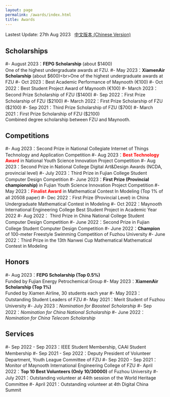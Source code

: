 ```yaml
---
layout: page
permalink: /awards/index.html
title: Awards
---
```


Lastest Update: 27th Aug 2023 &nbsp; [中文版本 (Chinese Version)](https://caihanlin.com/file/awards-zh/)

## Scholarships

#- August 2023：**FEPG Scholarship** (about $1400)<br>One of the highest undergraduate awards at FZU.
#- May 2023：**XiamenAir Scholarship** (about $600)<br>One of the highest undergraduate awards at FZU
#- Oct 2023：Best Academic Performance of Maynooth (€100)
#- Oct 2022：Best Student Project Award of Maynooth (€100)
#- March 2023：Second Prize Scholarship of FZU ($1400)
#- Sep 2022：First Prize Scholarship of FZU ($2100)
#- March 2022：First Prize Scholarship of FZU ($2100)
#- Sep 2021：Third Prize Scholarship of FZU ($700)
#- March 2021：First Prize Scholarship of FZU ($2100)<br>Combined degree scholarship between FZU and Maynooth.<br>

## Competitions

#- Aug 2023：Second Prize in National Collegiate Internet of Things Technology and Application Competition
#- Aug 2023：**<font color='red'>Best Technology Award</font>** in National Youth Science Innovation Project Competition
#- Aug 2023：Second Prize in National College Digital Art&Design Awards (NCDA, provincial level)
#- July 2023：Third Prize in Fujian College Student Computer Design Competition
#- June 2023：**First Prize (Provincial championship)** in Fujian Youth Science Innovation Project Competition
#- May 2023：**<font color='red'>Finalist Award</font>** in Mathematical Contest In Modeling (Top 1% of all 20508 paper)
#- Dec 2022：First Prize (Provincial Level) in China Undergraduate Mathematical Contest in Modeling
#- Oct 2022：Maynooth International Engineering College Best Student Project in Academic Year 2022
#- Aug 2022： Third Prize in China National College Student Computer Design Competition
#- June 2022：Second Prize in Fujian College Student Computer Design Competition
#- June 2022：**Champion** of 100-meter Freestyle Swimming Competition of Fuzhou University
#- June 2022：Third Prize in the 13th Nanwei Cup Mathematical Mathematical Contest in Modeling<br>

## Honors

#- Aug 2023：**FEPG Scholarship (Top 0.5%)**<br>Funded by Fujian Energy Petrochemical Group
#- May 2023：**XiamenAir Scholarship (Top 1%)**<br>Funded by Xiamen Airline, 30 students each year
#- May 2023：Outstanding Student Leaders of FZU
#- May 2021：Merit Student of Fuzhou University
#- July 2023：*Nomination for Baosteel Scholarship*
#- Sep 2022：*Nomination for China National Scholarship*
#- June 2022：*Nomination for China Telecom Scholarship*<br>

## Services

#- Sep 2022 - Sep 2023：IEEE Student Membership, CAAI Student Membership
#- Sep 2021 - Sep 2022：Deputy President of Volunteer Department, Youth League Committee of FZU
#- Sep 2020 - Sep 2021：Monitor of Maynooth International Engineering College of FZU
#- April 2022：**Top 10 Best Volunteers (Only 10/30000)** of Fuzhou University
#- July 2021：Outstanding volunteer at 44th session of the World Heritage Committee
#- April 2021：Outstanding volunteer at 4th Digital China Summit<br>
